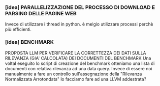 ### [idea] PARALLELIZZAZIONE DEL PROCESSO DI DOWNLOAD E PARSING DELLE PAGINE WEB

Invece di utilizzare i thread in python. è melgio utilizzare processi perchè più efficienti.

### [idea] BENCHMARK

PROPOSTA LLM PER VERIFICARE LA CORRETTEZZA DEI DATI SULLA RILEVANZA (GIA' CALCOLATA) DEI DOCUMENTI DEL BENCHMARK
Una voltal eseguito lo script di creazione del benchmark otteniamo una lista di documenti con relativa rilevanza ad una data query. Invece di essere noi manualmente a fare un controllo sull'assegnazione della "Rilevanza Normalizzata Arrotondata" lo facciamo fare ad una LLVM addestrata?